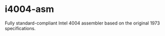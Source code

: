 # i4004-asm
Fully standard-compliant Intel 4004 assembler based on the original 1973 specifications.
